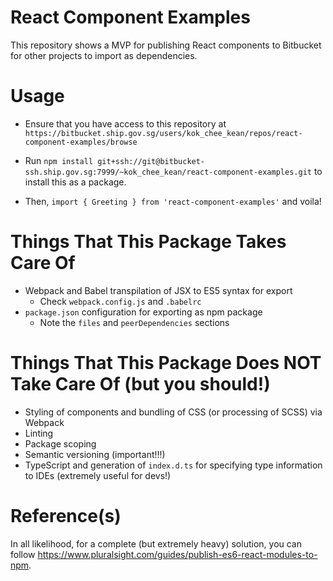 # React Component Examples

This repository shows a MVP for publishing React components to Bitbucket for other projects to import as dependencies.

# Usage

- Ensure that you have access to this repository at `https://bitbucket.ship.gov.sg/users/kok_chee_kean/repos/react-component-examples/browse`

- Run `npm install git+ssh://git@bitbucket-ssh.ship.gov.sg:7999/~kok_chee_kean/react-component-examples.git` to install this as a package.

- Then, `import { Greeting } from 'react-component-examples'` and voila!

# Things That This Package Takes Care Of

- Webpack and Babel transpilation of JSX to ES5 syntax for export
  - Check `webpack.config.js` and `.babelrc`
- `package.json` configuration for exporting as npm package
  - Note the `files` and `peerDependencies` sections

# Things That This Package Does NOT Take Care Of (but you should!)

- Styling of components and bundling of CSS (or processing of SCSS) via Webpack
- Linting
- Package scoping
- Semantic versioning (important!!!)
- TypeScript and generation of `index.d.ts` for specifying type information to IDEs (extremely useful for devs!)

# Reference(s)

In all likelihood, for a complete (but extremely heavy) solution, you can follow https://www.pluralsight.com/guides/publish-es6-react-modules-to-npm.